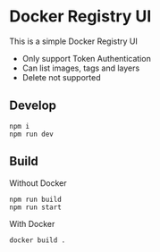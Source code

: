 # Docker Registry UI

This is a simple Docker Registry UI

- Only support Token Authentication
- Can list images, tags and layers
- Delete not supported



## Develop

```shell
npm i
npm run dev
```



## Build

Without Docker

```shell
npm run build
npm run start
```

With Docker

```shell
docker build .
```

